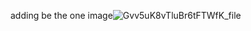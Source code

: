 adding be the one
image![Gvv5uK8vTluBr6tFTWfK_file](https://user-images.githubusercontent.com/102586974/160611697-06afc943-faf5-4676-96b2-e13b63795861.jpg)
